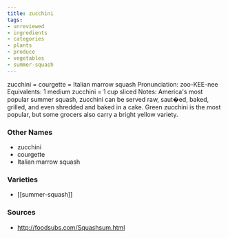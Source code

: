 ```yaml
---
title: zucchini
tags:
- unreviewed
- ingredients
- categories
- plants
- produce
- vegetables
- summer-squash
---
```

zucchini = courgette = Italian marrow squash Pronunciation: zoo-KEE-nee Equivalents: 1 medium zucchini = 1 cup sliced Notes: America's most popular summer squash, zucchini can be served raw, saut�ed, baked, grilled, and even shredded and baked in a cake. Green zucchini is the most popular, but some grocers also carry a bright yellow variety.

### Other Names

* zucchini
* courgette
* Italian marrow squash

### Varieties

* [[summer-squash]]

### Sources
* http://foodsubs.com/Squashsum.html
